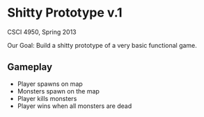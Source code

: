 Shitty Prototype v.1
====================

CSCI 4950, Spring 2013

Our Goal: Build a shitty prototype of a very basic functional game.

Gameplay
--------

 * Player spawns on map
 * Monsters spawn on the map
 * Player kills monsters
 * Player wins when all monsters are dead
